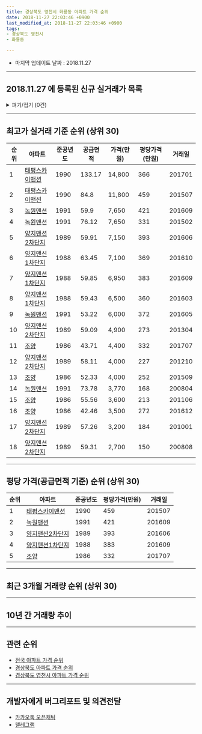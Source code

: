 ```yaml
---
title: 경상북도 영천시 화룡동 아파트 가격 순위
date: 2018-11-27 22:03:46 +0900
last_modified_at: 2018-11-27 22:03:46 +0900
tags:
- 경상북도 영천시
- 화룡동

---
```


* 마지막 업데이트 날짜 : 2018.11.27

---

## 2018.11.27 에 등록된 신규 실거래가 목록

<details>
<summary>펴기/접기 (0건)</summary>
<div markdown="1">

|아파트|준공년도|공급면적|가격(만원)|평당가격(만원)|거래일|
|---|---|---|---|---|---|
|없음||||||


</div>
</details>

---

## 최고가 실거래 기준 순위 (상위 30)


|순위|아파트|준공년도|공급면적|가격(만원)|평당가격(만원)|거래일|
|---|---|---|---|---|---|---|
|1|[태평스카이맨션](https://search.naver.com/search.naver?query=%EA%B2%BD%EC%83%81%EB%B6%81%EB%8F%84+%EC%98%81%EC%B2%9C%EC%8B%9C+%ED%99%94%EB%A3%A1%EB%8F%99+%ED%83%9C%ED%8F%89%EC%8A%A4%EC%B9%B4%EC%9D%B4%EB%A7%A8%EC%85%98)|1990|133.17|14,800|366|201701|
|2|[태평스카이맨션](https://search.naver.com/search.naver?query=%EA%B2%BD%EC%83%81%EB%B6%81%EB%8F%84+%EC%98%81%EC%B2%9C%EC%8B%9C+%ED%99%94%EB%A3%A1%EB%8F%99+%ED%83%9C%ED%8F%89%EC%8A%A4%EC%B9%B4%EC%9D%B4%EB%A7%A8%EC%85%98)|1990|84.8|11,800|459|201507|
|3|[녹원맨션](https://search.naver.com/search.naver?query=%EA%B2%BD%EC%83%81%EB%B6%81%EB%8F%84+%EC%98%81%EC%B2%9C%EC%8B%9C+%ED%99%94%EB%A3%A1%EB%8F%99+%EB%85%B9%EC%9B%90%EB%A7%A8%EC%85%98)|1991|59.9|7,650|421|201609|
|4|[녹원맨션](https://search.naver.com/search.naver?query=%EA%B2%BD%EC%83%81%EB%B6%81%EB%8F%84+%EC%98%81%EC%B2%9C%EC%8B%9C+%ED%99%94%EB%A3%A1%EB%8F%99+%EB%85%B9%EC%9B%90%EB%A7%A8%EC%85%98)|1991|76.12|7,650|331|201502|
|5|[양지맨션2차단지](https://search.naver.com/search.naver?query=%EA%B2%BD%EC%83%81%EB%B6%81%EB%8F%84+%EC%98%81%EC%B2%9C%EC%8B%9C+%ED%99%94%EB%A3%A1%EB%8F%99+%EC%96%91%EC%A7%80%EB%A7%A8%EC%85%982%EC%B0%A8%EB%8B%A8%EC%A7%80)|1989|59.91|7,150|393|201606|
|6|[양지맨션1차단지](https://search.naver.com/search.naver?query=%EA%B2%BD%EC%83%81%EB%B6%81%EB%8F%84+%EC%98%81%EC%B2%9C%EC%8B%9C+%ED%99%94%EB%A3%A1%EB%8F%99+%EC%96%91%EC%A7%80%EB%A7%A8%EC%85%981%EC%B0%A8%EB%8B%A8%EC%A7%80)|1988|63.45|7,100|369|201610|
|7|[양지맨션1차단지](https://search.naver.com/search.naver?query=%EA%B2%BD%EC%83%81%EB%B6%81%EB%8F%84+%EC%98%81%EC%B2%9C%EC%8B%9C+%ED%99%94%EB%A3%A1%EB%8F%99+%EC%96%91%EC%A7%80%EB%A7%A8%EC%85%981%EC%B0%A8%EB%8B%A8%EC%A7%80)|1988|59.85|6,950|383|201609|
|8|[양지맨션1차단지](https://search.naver.com/search.naver?query=%EA%B2%BD%EC%83%81%EB%B6%81%EB%8F%84+%EC%98%81%EC%B2%9C%EC%8B%9C+%ED%99%94%EB%A3%A1%EB%8F%99+%EC%96%91%EC%A7%80%EB%A7%A8%EC%85%981%EC%B0%A8%EB%8B%A8%EC%A7%80)|1988|59.43|6,500|360|201603|
|9|[녹원맨션](https://search.naver.com/search.naver?query=%EA%B2%BD%EC%83%81%EB%B6%81%EB%8F%84+%EC%98%81%EC%B2%9C%EC%8B%9C+%ED%99%94%EB%A3%A1%EB%8F%99+%EB%85%B9%EC%9B%90%EB%A7%A8%EC%85%98)|1991|53.22|6,000|372|201605|
|10|[양지맨션2차단지](https://search.naver.com/search.naver?query=%EA%B2%BD%EC%83%81%EB%B6%81%EB%8F%84+%EC%98%81%EC%B2%9C%EC%8B%9C+%ED%99%94%EB%A3%A1%EB%8F%99+%EC%96%91%EC%A7%80%EB%A7%A8%EC%85%982%EC%B0%A8%EB%8B%A8%EC%A7%80)|1989|59.09|4,900|273|201304|
|11|[조양](https://search.naver.com/search.naver?query=%EA%B2%BD%EC%83%81%EB%B6%81%EB%8F%84+%EC%98%81%EC%B2%9C%EC%8B%9C+%ED%99%94%EB%A3%A1%EB%8F%99+%EC%A1%B0%EC%96%91)|1986|43.71|4,400|332|201707|
|12|[양지맨션2차단지](https://search.naver.com/search.naver?query=%EA%B2%BD%EC%83%81%EB%B6%81%EB%8F%84+%EC%98%81%EC%B2%9C%EC%8B%9C+%ED%99%94%EB%A3%A1%EB%8F%99+%EC%96%91%EC%A7%80%EB%A7%A8%EC%85%982%EC%B0%A8%EB%8B%A8%EC%A7%80)|1989|58.11|4,000|227|201210|
|13|[조양](https://search.naver.com/search.naver?query=%EA%B2%BD%EC%83%81%EB%B6%81%EB%8F%84+%EC%98%81%EC%B2%9C%EC%8B%9C+%ED%99%94%EB%A3%A1%EB%8F%99+%EC%A1%B0%EC%96%91)|1986|52.33|4,000|252|201509|
|14|[녹원맨션](https://search.naver.com/search.naver?query=%EA%B2%BD%EC%83%81%EB%B6%81%EB%8F%84+%EC%98%81%EC%B2%9C%EC%8B%9C+%ED%99%94%EB%A3%A1%EB%8F%99+%EB%85%B9%EC%9B%90%EB%A7%A8%EC%85%98)|1991|73.78|3,770|168|200804|
|15|[조양](https://search.naver.com/search.naver?query=%EA%B2%BD%EC%83%81%EB%B6%81%EB%8F%84+%EC%98%81%EC%B2%9C%EC%8B%9C+%ED%99%94%EB%A3%A1%EB%8F%99+%EC%A1%B0%EC%96%91)|1986|55.56|3,600|213|201106|
|16|[조양](https://search.naver.com/search.naver?query=%EA%B2%BD%EC%83%81%EB%B6%81%EB%8F%84+%EC%98%81%EC%B2%9C%EC%8B%9C+%ED%99%94%EB%A3%A1%EB%8F%99+%EC%A1%B0%EC%96%91)|1986|42.46|3,500|272|201612|
|17|[양지맨션2차단지](https://search.naver.com/search.naver?query=%EA%B2%BD%EC%83%81%EB%B6%81%EB%8F%84+%EC%98%81%EC%B2%9C%EC%8B%9C+%ED%99%94%EB%A3%A1%EB%8F%99+%EC%96%91%EC%A7%80%EB%A7%A8%EC%85%982%EC%B0%A8%EB%8B%A8%EC%A7%80)|1989|57.26|3,200|184|201001|
|18|[양지맨션2차단지](https://search.naver.com/search.naver?query=%EA%B2%BD%EC%83%81%EB%B6%81%EB%8F%84+%EC%98%81%EC%B2%9C%EC%8B%9C+%ED%99%94%EB%A3%A1%EB%8F%99+%EC%96%91%EC%A7%80%EB%A7%A8%EC%85%982%EC%B0%A8%EB%8B%A8%EC%A7%80)|1989|59.31|2,700|150|200808|


---

## 평당 가격(공급면적 기준) 순위 (상위 30)


|순위|아파트|준공년도|평당가격(만원)|거래일|
|---|---|---|---|---|
|1|[태평스카이맨션](https://search.naver.com/search.naver?query=%EA%B2%BD%EC%83%81%EB%B6%81%EB%8F%84+%EC%98%81%EC%B2%9C%EC%8B%9C+%ED%99%94%EB%A3%A1%EB%8F%99+%ED%83%9C%ED%8F%89%EC%8A%A4%EC%B9%B4%EC%9D%B4%EB%A7%A8%EC%85%98)|1990|459|201507|
|2|[녹원맨션](https://search.naver.com/search.naver?query=%EA%B2%BD%EC%83%81%EB%B6%81%EB%8F%84+%EC%98%81%EC%B2%9C%EC%8B%9C+%ED%99%94%EB%A3%A1%EB%8F%99+%EB%85%B9%EC%9B%90%EB%A7%A8%EC%85%98)|1991|421|201609|
|3|[양지맨션2차단지](https://search.naver.com/search.naver?query=%EA%B2%BD%EC%83%81%EB%B6%81%EB%8F%84+%EC%98%81%EC%B2%9C%EC%8B%9C+%ED%99%94%EB%A3%A1%EB%8F%99+%EC%96%91%EC%A7%80%EB%A7%A8%EC%85%982%EC%B0%A8%EB%8B%A8%EC%A7%80)|1989|393|201606|
|4|[양지맨션1차단지](https://search.naver.com/search.naver?query=%EA%B2%BD%EC%83%81%EB%B6%81%EB%8F%84+%EC%98%81%EC%B2%9C%EC%8B%9C+%ED%99%94%EB%A3%A1%EB%8F%99+%EC%96%91%EC%A7%80%EB%A7%A8%EC%85%981%EC%B0%A8%EB%8B%A8%EC%A7%80)|1988|383|201609|
|5|[조양](https://search.naver.com/search.naver?query=%EA%B2%BD%EC%83%81%EB%B6%81%EB%8F%84+%EC%98%81%EC%B2%9C%EC%8B%9C+%ED%99%94%EB%A3%A1%EB%8F%99+%EC%A1%B0%EC%96%91)|1986|332|201707|


---

## 최근 3개월 거래량 순위 (상위 30)


<div style="width:100%;">
    <canvas id="deal_count_ranking" height="26"></canvas>
</div>


<script>
new Chart(document.getElementById("deal_count_ranking"), {
    type: 'horizontalBar',
    data: {
        labels: ['양지맨션1차단지', '녹원맨션'],
        datasets: [{
            label: '실거래 수',
            data: [1, 1],
            borderColor: "rgba(255, 0, 128, 1)",
            backgroundColor: "rgba(255, 0, 128, 0.5)",
            fill: false,
        }]
    },
    options: {
        responsive: true,
        title: {
            display: true,
            text: '최근 3개월 거래량 순위'
        },
        tooltips: {
            mode: 'index',
            intersect: false,
            callbacks: {
                title: function(tooltipItems, data) {
                    return "실거래 수:";
                },
                label: function(tooltipItem, data) {
                    return data.labels[tooltipItem.index] + ": " + tooltipItem.xLabel;
                }
            }
        },
        hover: {
            mode: 'nearest',
            intersect: true
        },
        scales: {
            xAxes: [{
                display: true,
                scaleLabel: {
                    display: true,
                    labelString: '실거래 수'
                },
                ticks: {
                    suggestedMin: 0,
                }
            }],
            yAxes: [{
                display: true,
                ticks: {
                    autoSkip: false,
                    callback: function(value, index, values) {
                        if (value.length > 10)
                            return value.substr(0, 8) + "...";
                        else
                            return value;
                    }
                },
                scaleLabel: {
                    display: false,
                }
            }]
        }
    }
});

</script>


---

## 10년 간 거래량 추이


<div style="width:100%;">
    <canvas id="deal_progress" height="300"></canvas>
</div>

<script>
new Chart(document.getElementById("deal_progress"), {
    type: 'line',
    data: {
        labels: ['200811','200812','200901','200902','200903','200904','200905','200906','200907','200908','200909','200910','200911','200912','201001','201002','201003','201004','201005','201006','201007','201008','201009','201010','201011','201012','201101','201102','201103','201104','201105','201106','201107','201108','201109','201110','201111','201112','201201','201202','201203','201204','201205','201206','201207','201208','201209','201210','201211','201212','201301','201302','201303','201304','201305','201306','201307','201308','201309','201310','201311','201312','201401','201402','201403','201404','201405','201406','201407','201408','201409','201410','201411','201412','201501','201502','201503','201504','201505','201506','201507','201508','201509','201510','201511','201512','201601','201602','201603','201604','201605','201606','201607','201608','201609','201610','201611','201612','201701','201702','201703','201704','201705','201706','201707','201708','201709','201710','201711','201712','201801','201802','201803','201804','201805','201806','201807','201808','201809','201810','201811'],
        datasets: [{
            label: '실거래 수',
            pointRadius: 1,
            data: [0, 1, 0, 1, 1, 3, 2, 2, 4, 1, 3, 3, 3, 2, 5, 1, 0, 5, 0, 2, 0, 5, 1, 1, 1, 2, 3, 2, 0, 0, 2, 2, 1, 4, 2, 0, 2, 3, 1, 1, 4, 4, 3, 2, 0, 1, 2, 1, 5, 2, 1, 5, 1, 3, 1, 1, 1, 0, 1, 0, 3, 4, 0, 3, 4, 0, 2, 0, 2, 0, 0, 5, 2, 2, 1, 2, 5, 4, 1, 0, 2, 1, 3, 2, 0, 0, 1, 1, 3, 1, 1, 2, 0, 0, 4, 1, 1, 3, 3, 1, 3, 0, 1, 0, 1, 0, 1, 1, 1, 3, 1, 1, 0, 0, 0, 2, 1, 0, 0, 1, 1],
            borderColor: "rgba(255, 201, 14, 1)",
            backgroundColor: "rgba(255, 201, 14, 0.5)",
            fill: true,
        }]
    },
    options: {
        responsive: true,
        title: {
            display: true,
            text: '10년간 거래량 추이'
        },
        tooltips: {
            mode: 'index',
            intersect: false,
        },
        hover: {
            mode: 'nearest',
            intersect: true
        },
        scales: {
            xAxes: [{
                display: true,
                scaleLabel: {
                    display: true,
                    labelString: '년/월'
                }
            }],
            yAxes: [{
                display: true,
                ticks: {
                    suggestedMin: 0,
                },
                scaleLabel: {
                    display: true,
                    labelString: '실거래 수'
                }
            }]
        }
    }
});

</script>


---

## 관련 순위

- [전국 아파트 가격 순위](https://inasie.github.io/apt-ranking/전국)
- [경상북도 아파트 가격 순위](https://inasie.github.io/apt-ranking/경상북도)
- [경상북도 영천시 아파트 가격 순위](https://inasie.github.io/apt-ranking/경상북도-영천시)


---

## 개발자에게 버그리포트 및 의견전달

- [카카오톡 오픈채팅](https://open.kakao.com/o/gLJUAP4)
- [텔레그램](https://t.me/inasie)

